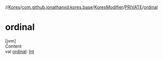 //[Kores](../../../index.md)/[com.github.jonathanxd.kores.base](../../index.md)/[KoresModifier](../index.md)/[PRIVATE](index.md)/[ordinal](ordinal.md)



# ordinal  
[jvm]  
Content  
val [ordinal](ordinal.md): [Int](https://kotlinlang.org/api/latest/jvm/stdlib/kotlin/-int/index.html)  



